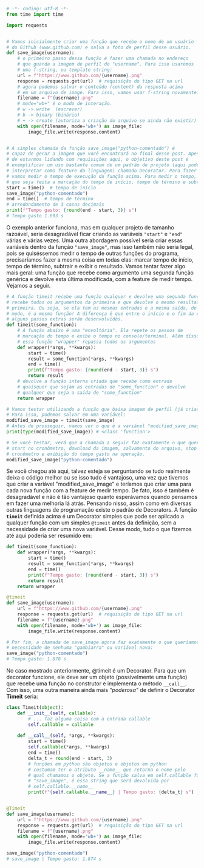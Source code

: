 ```python
# -*- coding: utf-8 -*-
from time import time

import requests


# Vamos inicialmente criar uma função que recebe o nome de um usuário
# do Github (www.github.com) e salva a foto de perfil desse usuário.
def save_image(username):
    # o primeiro passo dessa função é fazer uma chamada no endereço
    # que guarda a imagem de perfil de "username". Para isso usaremos
    # uma f-string, ou template string:
    url = f"https://www.github.com/{username}.png"
    response = requests.get(url)  # requisição do tipo GET na url
    # agora podemos salvar o conteúdo (content) da resposta acima
    # em um arquivo de image. Para isso, vamos usar f-string novamente:
    filename = f"{username}.png"
    # mode="wb+" é o modo de interação.
    # w -> write  (escrever)
    # b -> binary (binário)
    # + -> create (autoriza a criação do arquivo se ainda não existir)
    with open(filename, mode='wb+') as image_file:
        image_file.write(response.content)


# A simples chamada da função save_image("python-comentado") é
# capaz de gerar a imagem que você encontrará no final desse post. Apesar
# de estarmos lidando com requisições aqui, o objetivo deste post é
# exemplificar um uso bastante comum de um padrão de projeto (aqui podemos 
# interpretar como feature da linguagem) chamado Decorator. Para fazer isso,
# vamos medir o tempo de execução da função acima. Para medir o tempo, basta 
# que seja feita a marcação do tempo de início, tempo de término e subtrair:
start = time()  # tempo de início
save_image("python-comentado")
end = time()  # tempo de término
# arredondamento de 3 casas decimais
print(f"Tempo gasto: {round(end - start, 3)} s")
# Tempo gasto 1.693 s
```

O exemplo anterior funciona, mas em qualquer projeto de tamanho razoável, seria desagradável ficar criando as variáveis `"start"` e `"end"` várias e várias vezes. Uma outra abordagem possível seria criar essas variáveis dentro da função `"save_image"`, mas isso também não seria legal, pois se quiséssemos medir o tempo de outras funções do programa, precisaríamos fazer a mesma coisa em todas elas: marcar tempo de início, tempo de término, subtrair e exibir o resultado. Vamos tentar fazer algo mais geral: uma função que recebe como argumento uma segunda função genérica e devolve esta última modificada, com a feature de medir tempo. Vejamos a seguir.

```python
# A função timeit recebe uma função qualquer e devolve uma segunda função que
# recebe todos os argumentos da primeira e que devolve o mesmo resultado da 
# primeira. Ou seja, se ela tem as mesmas entradas e a mesma saída, de certo
# modo, é a mesma função! A diferença é que entre o início e o fim da execução,
# alguns passos extras serão desenvolvidos.
def timeit(some_function):
    # A função abaixo é uma "envoltória". Ela repete os passos de
    # marcação do tempo e exibe o tempo no console/terminal. Além disso,
    # essa função "wrapper" repassa todos os argumentos 
    def wrapper(*args, **kwargs):
        start = time()
        result = some_function(*args, **kwargs)
        end = time()
        print(f"Tempo gasto: {round(end - start, 3)} s")
        return result
    # devolve a função interna criada que recebe como entrada
    # quaisquer que sejam as entradas de "some_function" e devolve
    # qualquer que seja a saída de "some_function"
    return wrapper

# Vamos testar utilizando a função que baixa imagem de perfil (já criada)
# Para isso, podemos salvar em uma variável:
modified_save_image = timeit(save_image)
# Antes de prosseguir, vamos ver o que é a variável "modified_save_image":
print(type(modified_save_image)) # <class 'function'>

# Se você testar, verá que a chamada a seguir faz exatamente o que queríamos:
# start no cronômetro, download da imagem, salvamento do arquivo, stop no 
# cronômetro e exibição do tempo gasto na operação.
modified_save_image("python-comentado")
```

Se você chegou até aqui, talvez esteja se perguntando se tudo realmente deixa o código melhor ou se isso tudo é vantajoso, uma vez que tivemos que criar a variável "modified_save_image" e teríamos que criar uma para cada nova função com a feature de medir tempo. De fato, isso é também é  desagradável e não é tão vantajoso quanto esperávamos quando pensamos em fazer uma melhoria lá atrás. Pensando nisso, assim como em diversas outras linguagens de programação existe o padrão de Decorators. A função **`timeit`** definida acima é um Decorator simples que pode ser aplicado a qualquer função com um simples `@timeit` antes da definição, sem a necessidade de criar uma nova variável. Desse modo, tudo o que fizemos até aqui poderia  ser resumido em:

```python
def timeit(some_function):
    def wrapper(*args, **kwargs):
        start = time()
        result = some_function(*args, **kwargs)
        end = time()
        print(f"Tempo gasto: {round(end - start, 3)} s")
        return result
    return wrapper

@timeit
def save_image(username):
    url = f"https://www.github.com/{username}.png"
    response = requests.get(url)  # requisição do tipo GET na url
    filename = f"{username}.png"
    with open(filename, mode='wb+') as image_file:
        image_file.write(response.content)

# Por fim, a chamada de save_image agora faz exatamente o que queríamos, sem a 
# necessidade de nenhuma "gambiarra" ou variável nova:
save_image("python-comentado") 
# Tempo gasto: 1.878 s
```


No caso mostrado anteriormente, @timeit é um Decorator. Para que um decorator funcione, ele deve ser um objeto (possivelmente uma função) que recebe uma função no construtor e implementa o método `__call__`. Com isso, uma outra maneira ainda mais _"poderosa"_ de definir o Decorator **Timeit** seria:

```python
class Timeit(object):
    def __init__(self, callable):
        # ... faz alguma coisa com a entrada callable
        self.callable = callable
    
    def __call__(self, *args, **kwargs):
        start = time()
        self.callable(*args, **kwargs)
        end = time()
        delta_t = round(end - start, 3)
        # funções em python são objetos e objetos em python
        # costumam ter o atributo __name__ que retorna o nome pelo
        # qual chamamos o objeto. Se a função salva em self.callable for
        # "save_image", é essa string que será devolvida por 
        # self.callable.__name__
        print(f"{self.callable.__name__} | Tempo gasto: {delta_t} s")


@Timeit
def save_image(username):
    url = f"https://www.github.com/{username}.png"
    response = requests.get(url)  # requisição do tipo GET na url
    filename = f"{username}.png"
    with open(filename, mode='wb+') as image_file:
        image_file.write(response.content)

save_image("python-comentado")
# save_image | Tempo gasto: 1.874 s
```